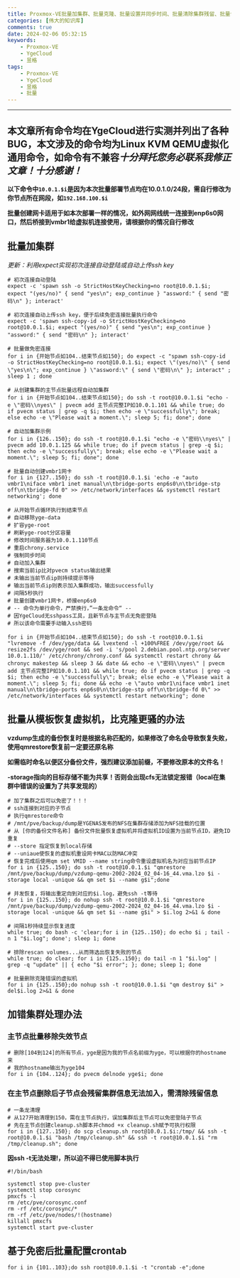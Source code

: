```yaml
---
title: Proxmox-VE批量加集群、批量克隆、批量设置并同步时间、批量清除集群残留、批量创建网卡等一站式解决方案！（本教程采用YgeCloud实测）
categories: [伟大的知识库]
comments: true
date: 2024-02-06 05:32:15
keywords:
    - Proxmox-VE
    - YgeCloud
    - 昱格
tags:
    - Proxmox-VE
    - YgeCloud
    - 昱格
    - 批量
---
```


---
**本文章所有命令均在YgeCloud进行实测并列出了各种BUG，本文涉及的命令均为Linux KVM QEMU虚拟化通用命令，如命令有不兼容*十分拜托您务必联系我修正文章！十分感谢！***
---

**以下命令中`10.0.1.$i`是因为本次批量部署节点均在10.0.1.0/24段，需自行修改为你节点所在网段，如`192.168.100.$i`**

**批量创建网卡适用于如本次部署一样的情况，如外网网线统一连接到enp6s0网口，然后桥接到vmbr1给虚拟机连接使用，请根据你的情况自行修改**

## 批量加集群

<!-- more -->

*更新：利用expect实现初次连接自动登陆或自动上传ssh key*

```shell
# 初次连接自动登陆
expect -c 'spawn ssh -o StrictHostKeyChecking=no root@10.0.1.$i; expect "(yes/no)" { send "yes\n"; exp_continue } "assword:" { send "密码\n" }; interact'

# 初次连接自动上传ssh key，便于后续免密连接批量执行命令
expect -c 'spawn ssh-copy-id -o StrictHostKeyChecking=no root@10.0.1.$i; expect "(yes/no)" { send "yes\n"; exp_continue } "assword:" { send "密码\n" }; interact'

# 批量做免密连接
for i in {开始节点如104..结束节点如150}; do expect -c "spawn ssh-copy-id -o StrictHostKeyChecking=no root@10.0.1.$i; expect \"(yes/no)\" { send \"yes\n\"; exp_continue } \"assword:\" { send \"密码\n\" }; interact" ; sleep 1 ; done
```

```shell
# 从创建集群的主节点批量远程自动加集群
for i in {开始节点如104..结束节点如150}; do ssh -t root@10.0.1.$i "echo -e \"密码\\nyes\" | pvecm add 主节点完整IP如10.0.1.101 && while true; do if pvecm status | grep -q $i; then echo -e \"successfully\"; break; else echo -e \"Please wait a moment.\"; sleep 5; fi; done"; done

# 自动加集群示例
for i in {126..150}; do ssh -t root@10.0.1.$i "echo -e \"密码\\nyes\" | pvecm add 10.0.1.125 && while true; do if pvecm status | grep -q $i; then echo -e \"successfully\"; break; else echo -e \"Please wait a moment.\"; sleep 5; fi; done"; done

# 批量自动创建vmbr1网卡
for i in {127..150}; do ssh -t root@10.0.1.$i 'echo -e "auto vmbr1\niface vmbr1 inet manual\n\tbridge-ports enp6s0\n\tbridge-stp off\n\tbridge-fd 0" >> /etc/network/interfaces && systemctl restart networking'; done

# 从开始节点循环执行到结束节点
# 自动移除yge-data
# 扩容yge-root
# 刷新yge-root分区容量
# 修改时间服务器为10.0.1.110节点
# 重启chrony.service
# 强制同步时间
# 自动加入集群
# 搜索当前ip比对pvecm status输出结果
# 未输出当前节点ip则持续提示等待
# 输出当前节点ip则表示加入集群成功，输出successfully
# 间隔5秒执行
# 批量创建vmbr1网卡，桥接enp6s0
# -- 命令为单行命令，严禁换行，”一条龙命令“ --
# 因YgeCloud无sshpass工具，且新节点与主节点无免密登陆
# 所以该命令需要手动输入ssh密码

for i in {开始节点如104..结束节点如150}; do ssh -t root@10.0.1.$i "lvremove -f /dev/yge/data && lvextend -l +100%FREE /dev/yge/root && resize2fs /dev/yge/root && sed -i 's/pool 2.debian.pool.ntp.org/server 10.0.1.110/' /etc/chrony/chrony.conf && systemctl restart chrony && chronyc makestep && sleep 3 && date && echo -e \"密码\\nyes\" | pvecm add 主节点完整IP如10.0.1.101 && while true; do if pvecm status | grep -q $i; then echo -e \"successfully\"; break; else echo -e \"Please wait a moment.\"; sleep 5; fi; done && echo -e \"auto vmbr1\niface vmbr1 inet manual\n\tbridge-ports enp6s0\n\tbridge-stp off\n\tbridge-fd 0\" >> /etc/network/interfaces && systemctl restart networking"; done
```

## 批量从模板恢复虚拟机，比克隆更骚的办法

**vzdump生成的备份恢复时是根据名称匹配的，如果修改了命名会导致恢复失败，使用qmrestore恢复前一定要还原名称**

**如需临时命名以便区分备份文件，强烈建议添加前缀，不要修改原本的文件名！**

**-storage指向的目标存储不能为共享！否则会出现cfs无法锁定报错（local在集群中错误的设置为了共享发现的）**

```shell
# 加了集群之后可以免密了！！！
# ssh连接到对应的子节点
# 执行qmrestore命令
# /mnt/pve/backup/dump是YGENAS发布的NFS在集群存储添加为NFS挂载的位置
# 从 [你的备份文件名称] 备份文件批量恢复虚拟机并将虚拟机ID设置为当前节点ID，避免ID重复
# --store 指定恢复到local存储
# --uniaue使恢复的虚拟机重设网卡MAC以防MAC冲突
# 恢复完成后使用qm set VMID --name string命令重设虚拟机名为对应当前节点IP
for i in {125..150}; do ssh -t root@10.0.1.$i "qmrestore /mnt/pve/backup/dump/vzdump-qemu-2002-2024_02_04-16_44.vma.lzo $i -storage local -unique && qm set $i --name g$i";done

# 并发恢复，将输出重定向到对应的$i.log，避免ssh -t等待
for i in {125..150}; do nohup ssh -t root@10.0.1.$i "qmrestore /mnt/pve/backup/dump/vzdump-qemu-2002-2024_02_04-16_44.vma.lzo $i -storage local -unique && qm set $i --name g$i" > $i.log 2>&1 & done

# 间隔1秒持续显示恢复进度
while true; do bash -c 'clear;for i in {125..150}; do echo $i ; tail -n 1 "$i.log"; done'; sleep 1; done

# 排除rescan volumes...从而筛选出恢复失败的节点
while true; do clear; for i in {125..150}; do tail -n 1 "$i.log" | grep -q "update" || { echo "$i error"; }; done; sleep 1; done

# 批量删除克隆错误的虚拟机
for i in {125..150};do nohup ssh -t root@10.0.1.$i "qm destroy $i" > del$i.log 2>&1 & done
```

## 加错集群处理办法

### 主节点批量移除失效节点

```shell
# 删除[104到124]的所有节点，yge是因为我的节点名前缀为yge，可以根据你的hostname来
# 我的hostname输出为yge104
for i in {104..124}; do pvecm delnode yge$i; done
```

### 在主节点删除后子节点会残留集群信息无法加入，需清除残留信息

```shell
# 一条龙清理
# 从127开始清理到150，需在主节点执行，误加集群后主节点可以免密登陆子节点
# 先在主节点创建cleanup.sh脚本并chmod +x cleanup.sh赋予可执行权限
for i in {127..150}; do scp cleanup.sh root@10.0.1.$i:/tmp/ && ssh -t root@10.0.1.$i "bash /tmp/cleanup.sh" && ssh -t root@10.0.1.$i "rm /tmp/cleanup.sh"; done
```

**因ssh -t无法处理!，所以迫不得已使用脚本执行**

```shell
#!/bin/bash

systemctl stop pve-cluster
systemctl stop corosync
pmxcfs -l
rm /etc/pve/corosync.conf
rm -rf /etc/corosync/*
rm -rf /etc/pve/nodes/!(hostname)
killall pmxcfs
systemctl start pve-cluster
```

## 基于免密后批量配置crontab

```shell
for i in {101..103};do ssh root@10.0.1.$i -t "crontab -e";done
```